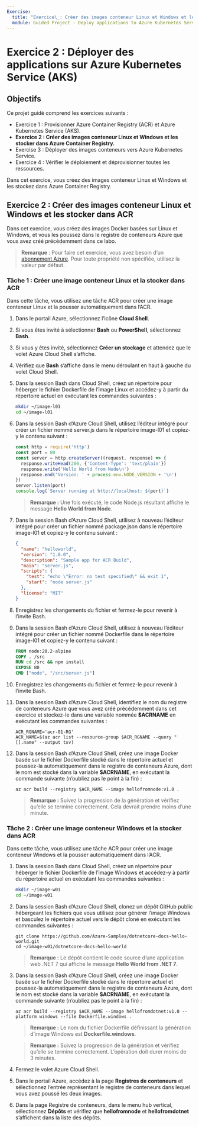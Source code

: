 ```yaml
---
Exercise:
  title: "Exercice\_: Créer des images conteneur Linux et Windows et les stocker dans Azure Container Registry"
  module: Guided Project - Deploy applications to Azure Kubernetes Service
---
```

# Exercice 2 : Déployer des applications sur Azure Kubernetes Service (AKS)

## Objectifs

Ce projet guidé comprend les exercices suivants :

+ Exercice 1 : Provisionner Azure Container Registry (ACR) et Azure Kubernetes Service (AKS).
+ **Exercice 2 : Créer des images conteneur Linux et Windows et les stocker dans Azure Container Registry.**
+ Exercise 3 : Déployer des images conteneurs vers Azure Kubernetes Service.
+ Exercice 4 : Vérifier le déploiement et déprovisionner toutes les ressources.

Dans cet exercice, vous créez des images conteneur Linux et Windows et les stockez dans Azure Container Registry.

## Exercice 2 : Créer des images conteneur Linux et Windows et les stocker dans ACR
Dans cet exercice, vous créez des images Docker basées sur Linux et Windows, et vous les poussez dans le registre de conteneurs Azure que vous avez créé précédemment dans ce labo.


>**Remarque** : Pour faire cet exercice, vous avez besoin d’un [abonnement Azure](https://azure.microsoft.com/free/).
> Pour toute propriété non spécifiée, utilisez la valeur par défaut.


### Tâche 1 : Créer une image conteneur Linux et la stocker dans ACR
Dans cette tâche, vous utilisez une tâche ACR pour créer une image conteneur Linux et la pousser automatiquement dans l’ACR.

1. Dans le portail Azure, sélectionnez l’icône **Cloud Shell**.
1. Si vous êtes invité à sélectionner **Bash** ou **PowerShell**, sélectionnez **Bash**. 
1. Si vous y êtes invité, sélectionnez **Créer un stockage** et attendez que le volet Azure Cloud Shell s’affiche. 
1. Vérifiez que **Bash** s’affiche dans le menu déroulant en haut à gauche du volet Cloud Shell.
1. Dans la session Bash dans Cloud Shell, créez un répertoire pour héberger le fichier Dockerfile de l’image Linux et accédez-y à partir du répertoire actuel en exécutant les commandes suivantes :

   ```bash
   mkdir ~/image-l01
   cd ~/image-l01
   ```

1. Dans la session Bash d’Azure Cloud Shell, utilisez l’éditeur intégré pour créer un fichier nommé server.js dans le répertoire image-l01 et copiez-y le contenu suivant :

   ```js
   const http = require('http')
   const port = 80
   const server = http.createServer((request, response) => {
     response.writeHead(200, {'Content-Type': 'text/plain'})
     response.write('Hello World from Node\n')
     response.end('Version: ' + process.env.NODE_VERSION + '\n')
   })
   server.listen(port)
   console.log(`Server running at http://localhost: ${port}`)
   ```

   > **Remarque :** Une fois exécuté, le code Node.js résultant affiche le message **Hello World from Node**.

1. Dans la session Bash d’Azure Cloud Shell, utilisez à nouveau l’éditeur intégré pour créer un fichier nommé package.json dans le répertoire image-l01 et copiez-y le contenu suivant :

   ```json
   {
     "name": "helloworld",
     "version": "1.0.0",
     "description": "Sample app for ACR Build",
     "main": "server.js",
     "scripts": {
       "test": "echo \"Error: no test specified\" && exit 1",
       "start": "node server.js"
     },
     "license": "MIT"
   }
   ```

1. Enregistrez les changements du fichier et fermez-le pour revenir à l’invite Bash.
1. Dans la session Bash d’Azure Cloud Shell, utilisez à nouveau l’éditeur intégré pour créer un fichier nommé Dockerfile dans le répertoire image-l01 et copiez-y le contenu suivant :

   ```Dockerfile
   FROM node:20.2-alpine
   COPY . /src
   RUN cd /src && npm install
   EXPOSE 80
   CMD ["node", "/src/server.js"]
   ```

1. Enregistrez les changements du fichier et fermez-le pour revenir à l’invite Bash.
1. Dans la session Bash d’Azure Cloud Shell, identifiez le nom du registre de conteneurs Azure que vous avez créé précédemment dans cet exercice et stockez-le dans une variable nommée **$ACRNAME** en exécutant les commandes suivantes :

   ```azurecli
   ACR_RGNAME='acr-01-RG'
   ACR_NAME=$(az acr list --resource-group $ACR_RGNAME --query "[].name" --output tsv)
   ```

1. Dans la session Bash d’Azure Cloud Shell, créez une image Docker basée sur le fichier Dockerfile stocké dans le répertoire actuel et poussez-la automatiquement dans le registre de conteneurs Azure, dont le nom est stocké dans la variable **$ACRNAME**, en exécutant la commande suivante (n’oubliez pas le point à la fin) :

   ```azurecli
   az acr build --registry $ACR_NAME --image hellofromnode:v1.0 .
   ```

   > **Remarque :** Suivez la progression de la génération et vérifiez qu’elle se termine correctement. Cela devrait prendre moins d’une minute.

### Tâche 2 : Créer une image conteneur Windows et la stocker dans ACR
Dans cette tâche, vous utilisez une tâche ACR pour créer une image conteneur Windows et la pousser automatiquement dans l’ACR.

1. Dans la session Bash dans Cloud Shell, créez un répertoire pour héberger le fichier Dockerfile de l’image Windows et accédez-y à partir du répertoire actuel en exécutant les commandes suivantes :

   ```bash
   mkdir ~/image-w01
   cd ~/image-w01
   ```

1. Dans la session Bash d’Azure Cloud Shell, clonez un dépôt GitHub public hébergeant les fichiers que vous utilisez pour générer l’image Windows et basculez le répertoire actuel vers le dépôt cloné en exécutant les commandes suivantes :

   ```git
   git clone https://github.com/Azure-Samples/dotnetcore-docs-hello-world.git
   cd ~/image-w01/dotnetcore-docs-hello-world
   ```

   > **Remarque :** Le dépôt contient le code source d’une application web .NET 7 qui affiche le message **Hello World from .NET 7**.

1. Dans la session Bash d’Azure Cloud Shell, créez une image Docker basée sur le fichier Dockerfile stocké dans le répertoire actuel et poussez-la automatiquement dans le registre de conteneurs Azure, dont le nom est stocké dans la variable **$ACRNAME**, en exécutant la commande suivante (n’oubliez pas le point à la fin) :

   ```azurecli
   az acr build --registry $ACR_NAME --image hellofromdotnet:v1.0 --platform windows --file Dockerfile.windows .
   ```

   > **Remarque :** Le nom du fichier Dockerfile définissant la génération d’image Windows est **Dockerfile.windows**.

   > **Remarque :** Suivez la progression de la génération et vérifiez qu’elle se termine correctement. L’opération doit durer moins de 3 minutes.

1. Fermez le volet Azure Cloud Shell.
1. Dans le portail Azure, accédez à la page **Registres de conteneurs** et sélectionnez l’entrée représentant le registre de conteneurs dans lequel vous avez poussé les deux images.
1. Dans la page Registre de conteneurs, dans le menu hub vertical, sélectionnez **Dépôts** et vérifiez que **hellofromnode** et **hellofromdotnet** s’affichent dans la liste des dépôts.
